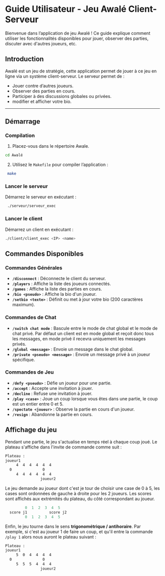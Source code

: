 # Guide Utilisateur - Jeu Awalé Client-Serveur

Bienvenue dans l’application de jeu Awalé ! Ce guide explique comment utiliser les fonctionnalités disponibles pour jouer, observer des parties, discuter avec d'autres joueurs, etc.

## Introduction

Awalé est un jeu de stratégie, cette application permet de jouer à ce jeu en ligne via un système client-serveur. Le serveur permet de :
- Jouer contre d’autres joueurs.
- Observer des parties en cours.
- Participer à des discussions globales ou privées.
- modifier et afficher votre bio.

---

## Démarrage
### Compilation
1. Placez-vous dans le répertoire Awale.
```bash
cd Awalé
```   
2. Utilisez le `Makefile` pour compiler l’application :
```bash
 make
```   
### Lancer le serveur
Démarrez le serveur en exécutant :
```bash
 ./serveur/serveur_exec
```
### Lancer le client
Démarrez un client en exécutant :
```bash
./client/client_exec <IP> <name>
```
## Commandes Disponibles

### Commandes Générales
- **`/disconnect`** : Déconnecte le client du serveur.
- **`/players`** : Affiche la liste des joueurs connectés.
- **`/games`** : Affiche la liste des parties en cours.
- **`/bio <pseudo>`** : Affiche la bio d'un joueur.
- **`/setbio <texte>`** : Définit ou met à jour votre bio (200 caractères maximum).

### Commandes de Chat
- **`/switch chat mode`** : Bascule entre le mode de chat global et le mode de chat privé. Par défaut un client est en mode global et reçoit donc tous les messages, en mode privé il recevra uniquement les messages privés.
- **`/global <message>`** : Envoie un message dans le chat global.
- **`/private <pseudo> <message>`** : Envoie un message privé à un joueur spécifique.

### Commandes de Jeu
- **`/defy <pseudo>`** : Défie un joueur pour une partie.
- **`/accept`** : Accepte une invitation à jouer.
- **`/decline`** : Refuse une invitation à jouer.
- **`/play <case>`** : Joue un coup lorsque vous êtes dans une partie, le coup est un entier entre 0 et 5.
- **`/spectate <joueur>`** : Observe la partie en cours d'un joueur.
- **`/resign`** : Abandonne la partie en cours.

## Affichage du jeu
Pendant une partie, le jeu s'actualise en temps réel à chaque coup joué.
Le plateau s'affiche dans l'invite de commande comme suit :

```bash
Plateau :
joueur1
	 4  4  4  4  4  4 
  0				 0
	 4  4  4  4  4  4 
				joueur2
```
Le jeu demande au joueur dont c'est je tour de choisir une case de 0 à 5, les cases sont ordonnées de gauche à droite pour les 2 joueurs. Les scores sont affichés aux extrémités du plateau, du côté correspondant au joueur.
```c
	     0  1  2  3  4  5 
  score j1			score j2
	     0  1  2  3  4  5 
```
Enfin, le jeu tourne dans le sens **trigonométrique / antihoraire**. 
Par exemple, si c'est au joueur 1 de faire un coup, et qu'il entre la commande `/play 1` alors nous auront le plateau suivant : 
```bash
Plateau :
joueur1
	 5  0  4  4  4  4 
  0				 0
	 5  5  5  4  4  4 
				joueur2
```

